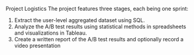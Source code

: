 Project Logistics
The project features three stages, each being one sprint: 

1. Extract the user-level aggregated dataset using SQL.
2. Analyze the A/B test results using statistical methods in spreadsheets and visualizations in Tableau.
3. Create a written report of the A/B test results and optionally record a video presentation
